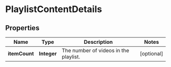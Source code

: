 

# PlaylistContentDetails


## Properties

Name | Type | Description | Notes
------------ | ------------- | ------------- | -------------
**itemCount** | **Integer** | The number of videos in the playlist. |  [optional]




